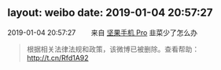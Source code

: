 layout: weibo
date: 2019-01-04 20:57:27
---
<meta name="referrer" content="no-referrer" />

2019-01-04 20:57:27  &nbsp;&nbsp;&nbsp;&nbsp;&nbsp;&nbsp; 来自 <a href="http://app.weibo.com/t/feed/Z4AgP" rel="nofollow">坚果手机 Pro</a>
韭菜少了怎么办
>  根据相关法律法规和政策，该微博已被删除。查看帮助：http://t.cn/Rfd1A92
